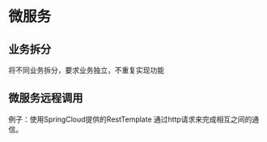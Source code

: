# 微服务
## 业务拆分
将不同业务拆分，要求业务独立，不重复实现功能
## 微服务远程调用
例子：使用SpringCloud提供的RestTemplate
通过http请求来完成相互之间的通信。

